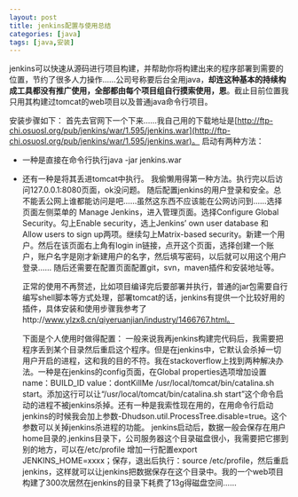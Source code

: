 ```yaml
---
layout: post
title: jenkins配置与使用总结
categories: [java]
tags: [java,安装]
---
```

   jenkins可以快速从源码进行项目构建，并帮助你将构建出来的程序部署到需要的位置，节约了很多人力操作……公司号称要后台全用java，**却连这种基本的持续构成工具都没有推广使用，全部都由每个项目组自行摸索使用，恩**。截止目前位置我只用其构建过tomcat的web项目以及普通java命令行项目。

   安装步骤如下：
   首先去官网下一个下来……我自己用的下载地址是[http://ftp-chi.osuosl.org/pub/jenkins/war/1.595/jenkins.war](http://ftp-chi.osuosl.org/pub/jenkins/war/1.595/jenkins.war)。
   启动有两种方法：
* 一种是直接在命令行执行java -jar jenkins.war
* 还有一种是将其丢进tomcat中执行。
我偷懒用得第一种方法。执行完以后访问127.0.0.1:8080页面，ok没问题。
   随后配置jenkins的用户登录和安全。总不能丢公网上谁都能访问是吧……虽然这东西不应该能在公网访问到……选择页面左侧菜单的 Manage Jenkins，进入管理页面。选择Configure Global Security。勾上Enable security，选上Jenkins’ own user database 和 Allow users to sign up两项。继续勾上Matrix-based security。新建一个用户。然后在该页面右上角有login in链接，点开这个页面，选择创建一个账户，账户名字是刚才新建用户的名字，然后填写密码，以后就可以用这个用户登录……
   随后还需要在配置页面配置git，svn，maven插件和安装地址等。

   正常的使用不再赘述，比如项目编译完后要部署并执行，普通的jar包需要自行编写shell脚本等方式处理，部署tomcat的话，jenkins有提供一个比较好用的插件，具体安装和使用步骤我参考了http://www.ylzx8.cn/qiyeruanjian/industry/1466767.html。

   下面是个人使用时做得配置：
   一般来说我再jenkins构建完代码后，我需要把程序丢到某个目录然后重启这个程序。但是在jenkins中，它默认会杀掉一切用户开启的进程，这和我的目的不符。我在stackoverflow上找到两种解决办法。一种是在jenkins的config页面，在Global properties选项增加设置name：BUILD_ID value：dontKillMe /usr/local/tomcat/bin/catalina.sh start。添加这行可以让“/usr/local/tomcat/bin/catalina.sh start”这个命令启动的进程不被jenkins杀掉。还有一种是我索性现在用的，在用命令行启动jenkins的时候我会加上参数-Dhudson.util.ProcessTree.disable=true。这个参数可以关掉jenkins杀进程的功能。
   jenkins启动后，数据一般会保存在用户home目录的.jenkins目录下，公司服务器这个目录磁盘很小，我需要把它挪到别的地方，可以在/etc/profile 增加一行配置export JENKINS_HOME=xxxx；保存，退出后执行：source  /etc/profile，然后重启jenkins，这样就可以让jenkins把数据保存在这个目录中。我的一个web项目构建了300次居然在jenkins的目录下耗费了13g得磁盘空间……